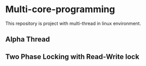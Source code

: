 # Multi-core-programming
This repository is project with multi-thread in linux environment.

## Alpha Thread

## Two Phase Locking with Read-Write lock
